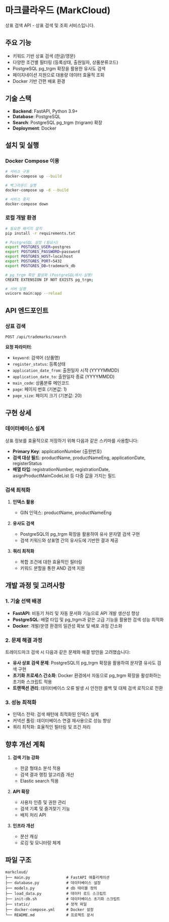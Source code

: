 # 마크클라우드 (MarkCloud)

상표 검색 API - 상표 검색 및 조회 서비스입니다.

## 주요 기능

- 키워드 기반 상표 검색 (한글/영문)
- 다양한 조건별 필터링 (등록상태, 출원일자, 상품분류코드)
- PostgreSQL pg_trgm 확장을 활용한 유사도 검색
- 페이지네이션 지원으로 대용량 데이터 효율적 조회
- Docker 기반 간편 배포 환경

## 기술 스택

- **Backend**: FastAPI, Python 3.9+
- **Database**: PostgreSQL
- **Search**: PostgreSQL pg_trgm (trigram) 확장
- **Deployment**: Docker

## 설치 및 실행

### Docker Compose 이용

```bash
# 서비스 구동
docker-compose up --build

# 백그라운드 실행
docker-compose up -d --build

# 서비스 중지
docker-compose down
```

### 로컬 개발 환경

```bash
# 필요한 패키지 설치
pip install -r requirements.txt

# PostgreSQL 설정 (필요시)
export POSTGRES_USER=postgres
export POSTGRES_PASSWORD=password
export POSTGRES_HOST=localhost
export POSTGRES_PORT=5432
export POSTGRES_DB=trademark_db

# pg_trgm 확장 활성화 (PostgreSQL에서 실행)
CREATE EXTENSION IF NOT EXISTS pg_trgm;

# 서버 실행
uvicorn main:app --reload
```

## API 엔드포인트

### 상표 검색

```
POST /api/trademarks/search
```

**요청 파라미터**:
- `keyword`: 검색어 (상품명)
- `register_status`: 등록상태
- `application_date_from`: 출원일자 시작 (YYYYMMDD)
- `application_date_to`: 출원일자 종료 (YYYYMMDD)
- `main_code`: 상품분류 메인코드
- `page`: 페이지 번호 (기본값: 1)
- `page_size`: 페이지 크기 (기본값: 20)


## 구현 상세

### 데이터베이스 설계

상표 정보를 효율적으로 저장하기 위해 다음과 같은 스키마를 사용합니다:

- **Primary Key**: applicationNumber (출원번호)
- **검색 대상 필드**: productName, productNameEng, applicationDate, registerStatus
- **배열 타입**: registrationNumber, registrationDate, asignProductMainCodeList 등 다중 값을 가지는 필드

### 검색 최적화

1. **인덱스 활용**
   - GIN 인덱스: productName, productNameEng 

2. **유사도 검색**
   - PostgreSQL의 pg_trgm 확장을 활용하여 유사 문자열 검색 구현
   - 검색 키워드와 상표명 간의 유사도에 기반한 결과 제공

3. **쿼리 최적화**
   - 복합 조건에 대한 효율적인 필터링
   - 키워드 분할을 통한 AND 검색 지원

## 개발 과정 및 고려사항

### 1. 기술 선택 배경

- **FastAPI**: 비동기 처리 및 자동 문서화 기능으로 API 개발 생산성 향상
- **PostgreSQL**: 배열 타입 및 pg_trgm과 같은 고급 기능을 활용한 검색 성능 최적화
- **Docker**: 개발/운영 환경의 일관성 확보 및 배포 과정 간소화

### 2. 문제 해결 과정

트레이드마크 검색 시 다음과 같은 문제와 해결 방안을 고려했습니다:

- **유사 상표 검색 문제**: PostgreSQL의 pg_trgm 확장을 활용하여 문자열 유사도 검색 구현
- **초기화 프로세스 간소화**: Docker 환경에서 자동으로 pg_trgm 확장을 활성화하는 초기화 스크립트 적용
- **트랜잭션 관리**: 데이터베이스 오류 발생 시 안전한 롤백 및 대체 검색 로직으로 전환

### 3. 성능 최적화

- 인덱스 전략: 검색 패턴에 최적화된 인덱스 설계
- 커넥션 풀링: 데이터베이스 연결 재사용으로 성능 향상
- 쿼리 최적화: 효율적인 필터링 및 조건 처리

## 향후 개선 계획

1. **검색 기능 강화**
   - 한글 형태소 분석 적용
   - 검색 결과 랭킹 알고리즘 개선
   - Elastic search 적용

2. **API 확장**
   - 사용자 인증 및 권한 관리
   - 검색 기록 및 즐겨찾기 기능
   - 배치 처리 API

3. **인프라 개선**
   - 분산 캐싱
   - 로깅 및 모니터링 체계


## 파일 구조

```
markcloud/
├── main.py                # FastAPI 애플리케이션
├── database.py            # 데이터베이스 설정
├── models.py              # db 테이블 정의
├── load_data.py           # 데이터 로드 스크립트
├── init-db.sh             # 데이터베이스 초기화 스크립트
├── static/                # 정적 파일
├── docker-compose.yml     # Docker 설정
└── README.md              # 프로젝트 문서
```


